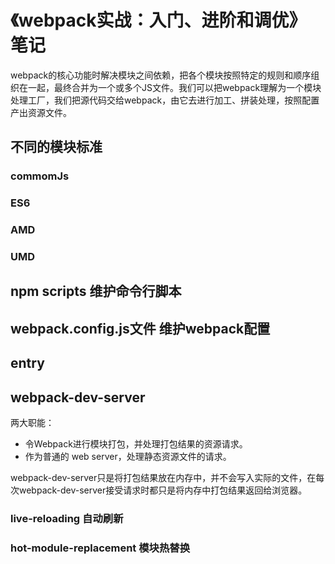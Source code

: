 # 《webpack实战：入门、进阶和调优》 笔记

webpack的核心功能时解决模块之间依赖，把各个模块按照特定的规则和顺序组织在一起，最终合并为一个或多个JS文件。我们可以把webpack理解为一个模块处理工厂，我们把源代码交给webpack，由它去进行加工、拼装处理，按照配置产出资源文件。

## 不同的模块标准

### commomJs

### ES6

### AMD

### UMD


## npm scripts 维护命令行脚本

## webpack.config.js文件 维护webpack配置

## entry



## webpack-dev-server

两大职能：

+ 令Webpack进行模块打包，并处理打包结果的资源请求。
+ 作为普通的 web server，处理静态资源文件的请求。

webpack-dev-server只是将打包结果放在内存中，并不会写入实际的文件，在每次webpack-dev-server接受请求时都只是将内存中打包结果返回给浏览器。

### live-reloading 自动刷新

### hot-module-replacement 模块热替换

